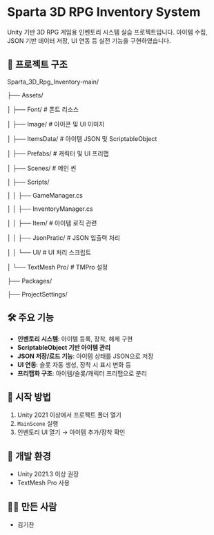 # Sparta 3D RPG Inventory System

Unity 기반 3D RPG 게임용 인벤토리 시스템 실습 프로젝트입니다. 아이템 수집, JSON 기반 데이터 저장, UI 연동 등 실전 기능을 구현하였습니다.

## 📁 프로젝트 구조

Sparta_3D_Rpg_Inventory-main/

├── Assets/

│ ├── Font/ # 폰트 리소스

│ ├── Image/ # 아이콘 및 UI 이미지

│ ├── ItemsData/ # 아이템 JSON 및 ScriptableObject

│ ├── Prefabs/ # 캐릭터 및 UI 프리팹

│ ├── Scenes/ # 메인 씬

│ ├── Scripts/

│ │ ├── GameManager.cs

│ │ ├── InventoryManager.cs

│ │ ├── Item/ # 아이템 로직 관련

│ │ ├── JsonPratic/ # JSON 입출력 처리

│ │ └── UI/ # UI 처리 스크립트

│ └── TextMesh Pro/ # TMPro 설정

├── Packages/

├── ProjectSettings/

## 🛠 주요 기능

- **인벤토리 시스템**: 아이템 등록, 장착, 해제 구현
- **ScriptableObject 기반 아이템 관리**
- **JSON 저장/로드 기능**: 아이템 상태를 JSON으로 저장
- **UI 연동**: 슬롯 자동 생성, 장착 시 표시 변화 등
- **프리팹화 구조**: 아이템/슬롯/캐릭터 프리팹으로 분리

## 🚀 시작 방법

1. Unity 2021 이상에서 프로젝트 폴더 열기
2. `MainScene` 실행
3. 인벤토리 UI 열기 → 아이템 추가/장착 확인


## 🧱 개발 환경

- Unity 2021.3 이상 권장
- TextMesh Pro 사용

## 🙋‍♂️ 만든 사람
- 김기찬
  
